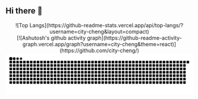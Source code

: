 ## Hi there 👋

<!--
**city-cheng/city-cheng** is a ✨ _special_ ✨ repository because its `README.md` (this file) appears on your GitHub profile.

Here are some ideas to get you started:

- 🔭 I’m currently working on ...
- 🌱 I’m currently learning ...
- 👯 I’m looking to collaborate on ...
- 🤔 I’m looking for help with ...
- 💬 Ask me about ...
- 📫 How to reach me: ...
- 😄 Pronouns: ...
- ⚡ Fun fact: ...
-->

<div align="center">
![Top Langs](https://github-readme-stats.vercel.app/api/top-langs/?username=city-cheng&layout=compact)
  </div>
<div align="center">
[![Ashutosh's github activity graph](https://github-readme-activity-graph.vercel.app/graph?username=city-cheng&theme=react)](https://github.com/city-cheng/)
</div>
<div align="center">
<picture>
  <source media="(prefers-color-scheme: dark)" srcset="https://raw.githubusercontent.com/city-cheng/city-cheng/output/github-contribution-grid-snake-dark.svg">
  <source media="(prefers-color-scheme: light)" srcset="https://raw.githubusercontent.com/city-cheng/city-cheng/output/github-contribution-grid-snake.svg">
  <img alt="github contribution grid snake animation" src="https://raw.githubusercontent.com/city-cheng/city-cheng/output/github-contribution-grid-snake.svg">
</picture> 
</div>

